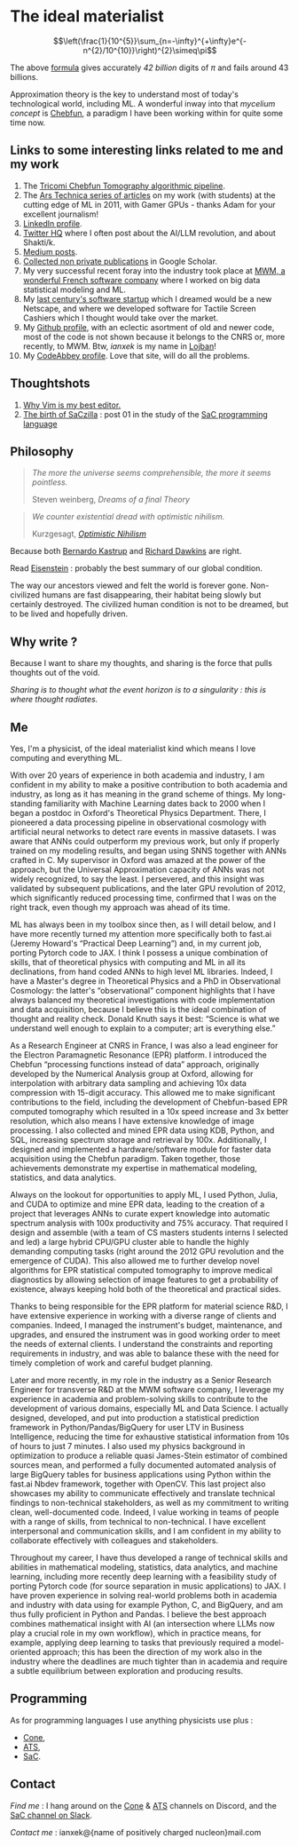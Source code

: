 <script
  src="https://cdn.mathjax.org/mathjax/latest/MathJax.js?config=TeX-AMS-MML_HTMLorMML"
  type="text/javascript">
</script>
# The ideal materialist

$$\left(\frac{1}{10^{5}}\sum_{n=-\infty}^{+\infty}e^{-n^{2}/10^{10}}\right)^{2}\simeq\pi$$

The above [formula](https://www.researchgate.net/publication/242433843_GET_BILLIONS_AND_BILLIONS_OF_CORRECT_DIGITS_OF_PI_FROM_A_WRONG_FORMULA) gives accurately *42 billion* digits of $\pi$ and fails around 43 billions.

Approximation theory is the key to understand most of today's technological world, including ML. A wonderful inway into that *mycelium concept* is [Chebfun](https://my.siam.org/Store/Product/viewproduct/?ProductId=31254869), a paradigm I have been working within for quite some time now.

## Links to some interesting links related to me and my work

1. The [Tricomi Chebfun Tomography algorithmic pipeline](https://superfri.org/index.php/superfri/article/view/111).
2. The [Ars Technica series of articles](https://arstechnica.com/science/2011/07/running-high-performance-neural-networks-on-a-gamer-gpu/) on my work (with students) at the cutting edge of ML in 2011, with Gamer GPUs - thanks Adam for your excellent journalism!
3. [LinkedIn profile](https://www.linkedin.com/in/yann-le-du-3308609a/).
4. [Twitter HQ](https://twitter.com/Yann_Le_Du) where I often post about the AI/LLM revolution, and about Shakti/k.
5. [Medium posts](https://medium.com/@yann.ledu.fr).
6. [Collected non private publications](https://scholar.google.com/citations?user=b4JXA28AAAAJ&hl=en) in Google Scholar.
7. My very successful recent foray into the industry took place at [MWM, a wonderful French software company](https://mwm.io/) where I worked on big data statistical modeling and ML. 
8. My [last century's software startup](https://www.infogreffe.fr/entreprise-societe/413813874-synsoft-750197B130190000.html) which I dreamed would be a new Netscape, and where we developed software for Tactile Screen Cashiers which I thought would take over the market.
9. My [Github profile](https://github.com/ianxek), with an eclectic asortment of old and newer code, most of the code is not shown because it belongs to the CNRS or, more recently, to MWM. Btw, *ianxek* is my name in [Lojban](https://mw.lojban.org/index.php?title=Lojban&setlang=en-US)!
10. My [CodeAbbey profile](https://www.codeabbey.com/index/user_profile/ianxek). Love that site, will do all the problems.

## Thoughtshots

1. [Why Vim is my best editor.](why_vim.md)
2. [The birth of SaCzilla](saczilla001_modified_fibo.md) : post 01 in the study of the [SaC programming
   language](https://www.sac-home.org/doku.php)

## Philosophy

> _The more the universe seems comprehensible, the more it seems pointless._
>
> Steven weinberg, _Dreams of a final Theory_

> _We counter existential dread with optimistic nihilism._
>
> Kurzgesagt, [_Optimistic Nihilism_](https://youtu.be/MBRqu0YOH14)

Because both [Bernardo
Kastrup](https://www.bernardokastrup.com/2013/04/why-materialism-is-baloney-overview.html) and [Richard Dawkins](https://www.amazon.com/Magic-Reality-Know-Whats-Really/dp/1451675046) are right.

Read [Eisenstein](https://ascentofhumanity.com/) : probably the best summary of our global
condition.

The way our ancestors viewed and felt the world is forever gone. Non-civilized humans are fast
disappearing, their habitat being slowly but certainly destroyed. The civilized human condition is
not to be dreamed, but to be lived and hopefully driven.

## Why write ?

Because I want to share my thoughts, and sharing is the force that pulls thoughts out of the void.

_Sharing is to thought what the event horizon is to a singularity : this is where thought radiates._

## Me

Yes, I'm a physicist, of the ideal materialist kind which means I love computing and everything ML.

With over 20 years of experience in both academia and industry, I am confident in my ability to make a positive contribution to both academia and industry, as long as it has meaning in the grand scheme of things. My long-standing familiarity with Machine Learning dates back to 2000 when I began a postdoc in Oxford's Theoretical Physics Department. There, I pioneered a data processing pipeline in observational cosmology with artificial neural networks to detect rare events in massive datasets. I was aware that ANNs could outperform my previous work, but only if properly trained on my modeling results, and began using SNNS together with ANNs crafted in C. My supervisor in Oxford was amazed at the power of the approach, but the Universal Approximation capacity of ANNs was not widely recognized, to say the least. I persevered, and this insight was validated by subsequent publications, and the later GPU revolution of 2012, which significantly reduced processing time, confirmed that I was on the right track, even though my approach was ahead of its time.

ML has always been in my toolbox since then, as I will detail below, and I have more recently turned my attention more specifically both to fast.ai (Jeremy Howard's “Practical Deep Learning”) and, in my current job, porting Pytorch code to JAX. I think I possess a unique combination of skills, that of theoretical physics with computing and ML in all its declinations, from hand coded ANNs to high level ML libraries. Indeed, I have a Master's degree in Theoretical Physics and a PhD in Observational Cosmology: the latter's “observational” component highlights that I have always balanced my theoretical investigations with code implementation and data acquisition, because I believe this is the ideal combination of thought and reality check. Donald Knuth says it best: “Science is what we understand well enough to explain to a computer; art is everything else.”

As a Research Engineer at CNRS in France, I was also a lead engineer for the Electron Paramagnetic Resonance (EPR) platform. I introduced the Chebfun “processing functions instead of data” approach, originally developed by the Numerical Analysis group at Oxford, allowing for interpolation with arbitrary data sampling and achieving 10x data compression with 15-digit accuracy. This allowed me to make significant contributions to the field, including the development of Chebfun-based EPR computed tomography which resulted in a 10x speed increase and 3x better resolution, which also means I have extensive knowledge of image processing. I also collected and mined EPR data using KDB, Python, and SQL, increasing spectrum storage and retrieval by 100x. Additionally, I designed and implemented a hardware/software module for faster data acquisition using the Chebfun paradigm. Taken together, those achievements demonstrate my expertise in mathematical modeling, statistics, and data analytics.

Always on the lookout for opportunities to apply ML, I used Python, Julia, and CUDA to optimize and mine EPR data, leading to the creation of a project that leverages ANNs to curate expert knowledge into automatic spectrum analysis with 100x productivity and 75% accuracy. That required I design and assemble (with a team of CS masters students interns I selected and led) a large hybrid CPU/GPU cluster able to handle the highly demanding computing tasks (right around the 2012 GPU revolution and the emergence of CUDA). This also allowed me to further develop novel algorithms for EPR statistical computed tomography to improve medical diagnostics by allowing selection of image features to get a probability of existence, always keeping hold both of the theoretical and practical sides.

Thanks to being responsible for the EPR platform for material science R&D, I have extensive experience in working with a diverse range of clients and companies. Indeed, I managed the instrument's budget, maintenance, and upgrades, and ensured the instrument was in good working order to meet the needs of external clients. I understand the constraints and reporting requirements in industry, and was able to balance these with the need for timely completion of work and careful budget planning.

Later and more recently, in my role in the industry as a Senior Research Engineer for transverse R&D at the MWM software company, I leverage my experience in academia and problem-solving skills to contribute to the development of various domains, especially ML and Data Science. I actually designed, developed, and put into production a statistical prediction framework in Python/Pandas/BigQuery for user LTV in Business Intelligence, reducing the time for exhaustive statistical information from 10s of hours to just 7 minutes. I also used my physics background in optimization to produce a reliable quasi James-Stein estimator of combined sources mean, and performed a fully documented automated analysis of large BigQuery tables for business applications using Python within the fast.ai Nbdev framework, together with OpenCV. This last project also showcases my ability to communicate effectively and translate technical findings to non-technical stakeholders, as well as my commitment to writing clean, well-documented code. Indeed, I value working in teams of people with a range of skills, from technical to non-technical. I have excellent interpersonal and communication skills, and I am confident in my ability to collaborate effectively with colleagues and stakeholders.

Throughout my career, I have thus developed a range of technical skills and abilities in mathematical modeling, statistics, data analytics, and machine learning, including more recently deep learning with a feasibility study of porting Pytorch code (for source separation in music applications) to JAX. I have proven experience in solving real-world problems both in academia and industry with data using for example Python, C, and BigQuery, and am thus fully proficient in Python and Pandas. I believe the best approach combines mathematical insight with AI (an intersection where LLMs now play a crucial role in my own workflow), which in practice means, for example, applying deep learning to tasks that previously required a model-oriented approach; this has been the direction of my work also in the industry where the deadlines are much tighter than in academia and require a subtle equilibrium between exploration and producing results.

## Programming

As for programming languages I use anything physicists use plus :

* [Cone](https://cone.jondgoodwin.com/),
* [ATS](http://www.ats-lang.org/),
* [SaC](https://www.sac-home.org/doku.php).

## Contact

_Find me_ : I hang around on the [Cone](https://discord.gg/4RdwshKW) &
[ATS](https://discord.gg/3CBHQzTk) channels on Discord, and the [SaC channel on
Slack](https://sac-ylc6885.slack.com/).

_Contact me_ : ianxek@{name of positively charged nucleon}mail.com

